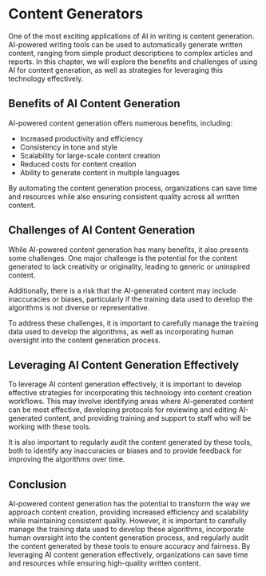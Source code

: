 Content Generators
=============================================================

One of the most exciting applications of AI in writing is content generation. AI-powered writing tools can be used to automatically generate written content, ranging from simple product descriptions to complex articles and reports. In this chapter, we will explore the benefits and challenges of using AI for content generation, as well as strategies for leveraging this technology effectively.

Benefits of AI Content Generation
---------------------------------

AI-powered content generation offers numerous benefits, including:

* Increased productivity and efficiency
* Consistency in tone and style
* Scalability for large-scale content creation
* Reduced costs for content creation
* Ability to generate content in multiple languages

By automating the content generation process, organizations can save time and resources while also ensuring consistent quality across all written content.

Challenges of AI Content Generation
-----------------------------------

While AI-powered content generation has many benefits, it also presents some challenges. One major challenge is the potential for the content generated to lack creativity or originality, leading to generic or uninspired content.

Additionally, there is a risk that the AI-generated content may include inaccuracies or biases, particularly if the training data used to develop the algorithms is not diverse or representative.

To address these challenges, it is important to carefully manage the training data used to develop the algorithms, as well as incorporating human oversight into the content generation process.

Leveraging AI Content Generation Effectively
--------------------------------------------

To leverage AI content generation effectively, it is important to develop effective strategies for incorporating this technology into content creation workflows. This may involve identifying areas where AI-generated content can be most effective, developing protocols for reviewing and editing AI-generated content, and providing training and support to staff who will be working with these tools.

It is also important to regularly audit the content generated by these tools, both to identify any inaccuracies or biases and to provide feedback for improving the algorithms over time.

Conclusion
----------

AI-powered content generation has the potential to transform the way we approach content creation, providing increased efficiency and scalability while maintaining consistent quality. However, it is important to carefully manage the training data used to develop these algorithms, incorporate human oversight into the content generation process, and regularly audit the content generated by these tools to ensure accuracy and fairness. By leveraging AI content generation effectively, organizations can save time and resources while ensuring high-quality written content.

